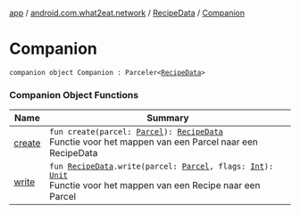 [app](../../../index.md) / [android.com.what2eat.network](../../index.md) / [RecipeData](../index.md) / [Companion](./index.md)

# Companion

`companion object Companion : Parceler<`[`RecipeData`](../index.md)`>`

### Companion Object Functions

| Name | Summary |
|---|---|
| [create](create.md) | `fun create(parcel: `[`Parcel`](https://developer.android.com/reference/android/os/Parcel.html)`): `[`RecipeData`](../index.md)<br>Functie voor het mappen van een Parcel naar een RecipeData |
| [write](write.md) | `fun `[`RecipeData`](../index.md)`.write(parcel: `[`Parcel`](https://developer.android.com/reference/android/os/Parcel.html)`, flags: `[`Int`](https://kotlinlang.org/api/latest/jvm/stdlib/kotlin/-int/index.html)`): `[`Unit`](https://kotlinlang.org/api/latest/jvm/stdlib/kotlin/-unit/index.html)<br>Functie voor het mappen van een Recipe naar een Parcel |
